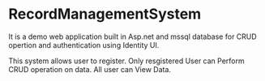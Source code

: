 # RecordManagementSystem
It is a demo web application  built in Asp.net and mssql database for CRUD opertion and authentication using
Identity UI.

This system allows user to register.
Only resgistered User can Perform CRUD operation on data.
All user can View Data.

